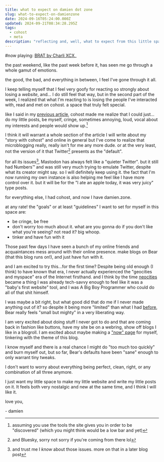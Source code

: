 ```yaml
---
title: what to expect on damien dot zone
slug: what-to-expect-on-damienzone
date: 2024-09-16T05:24:00.000Z
updated: 2024-09-21T08:34:28.295Z
tags:
  - cohost
  - meta
description: "reflecting and, well, what to expect from this little space of mine"
---
```


#now playing: [BRAT by Charli XCX](https://album.link/us/i/1739079974)\_

the past weekend, like the past week before it, has seen me go through a whole gamut of emotions.

the good, the bad, and everything in between, I feel I've gone through it all.

I keep telling myself that I feel very goofy for reacting so strongly about losing a _website_, and... I do still feel that way, but in the second part of the week, I realized that what I'm reacting to is losing the people I've interacted with, read and met on cohost. a space that truly felt special.

like I said in my [previous article](/hello-internet-again/), cohost made me realize that I could just... do my little posts, be myself, cringe, sometimes annoying, loud, vocal about my interests and people would show up.[^1]

I think it will warrant a whole section of the article I will write about my "story with cohost" and online in general but I've come to realize that microblogging really, really isn't for me any more dude. or at the very least, not the version of it that Twitter[^2] presents as the "default".

for all its issues[^3], Mastodon has always felt like a "quieter Twitter". but it still had Numbers™️ and was still very much trying to emulate Twitter, despite what its creator might say. so I will definitely keep using it. the fact that I'm now running my own instance is also helping me feel like I have more control over it. but it will be for the "I ate an apple today, it was very juicy" type posts.

for everything else, I had cohost, and now I have damien.zone.

at any rate! the "goals" or at least "guidelines" I want to set for myself in this space are:

- be cringe, be free
- don't worry too much about it. what are you gonna do if you don't like what you're seeing? not read it? big whoop.
- tinker and have fun with it

Those past few days I have seen a bunch of my online friends and acquaintances mess around with their online presence. make blogs on Bear (that this blog runs on!), and just have fun with it.

and I am excited to try this...for the first time? Despite being old enough (I think) to have known that era, I never actually experienced the "geocities and myspace" era of the Internet firsthand. and I think by the time [neocities](https://neocities.org/) became a thing I was already tech-savvy enough to feel like it was a "baby's first website" tool, and I was A Big Boy Programmer who could do all of that shit himself.

I was maybe a bit right, but what good did that do me if I never made anything out of it? so despite it being more "limited" than what I had [before](https://erambert.me/), Bear really feels "small but mighty" in a very liberating way.

I am very excited about doing stuff I never got to do and that are coming back in fashion like buttons, have my site be on a webring, show off blogs I like in a blogroll. I am excited about maybe making a ["now" page](https://sive.rs/nowff) for myself, tinkering with the theme of this blog.

I know myself and there is a real chance I might do "too much too quickly" and burn myself out, but so far, Bear's defaults have been "sane" enough to only warrant tiny tweaks.

I don't want to worry about everything being perfect, clean, right, or any combination of all three anymore.

I just want my little space to make my little website and write my little posts on it. It feels both very nostalgic and new at the same time, and I think I will like it.

love you,

\- damien

[^1]: assuming you use the tools the site gives you in order to be "discovered" (which you might think would be a low bar and yet)

[^2]: and Bluesky, sorry not sorry if you're coming from there lol

[^3]: and trust me I _know_ about those issues. more on that in a later blog post
